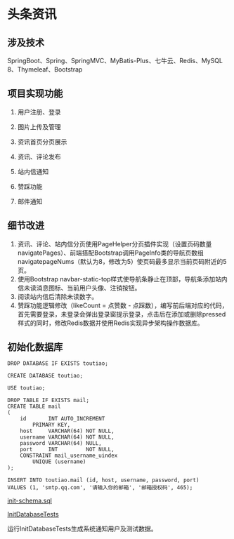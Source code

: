 # 头条资讯

## 涉及技术

SpringBoot、Spring、SpringMVC、MyBatis-Plus、七牛云、Redis、MySQL 8、Thymeleaf、Bootstrap

## 项目实现功能

1. 用户注册、登录

2. 图片上传及管理

3. 资讯首页分页展示

4. 资讯、评论发布

5. 站内信通知

6. 赞踩功能

7. 邮件通知

## 细节改进

1. 资讯、评论、站内信分页使用PageHelper分页插件实现（设置页码数量navigatePages）、前端搭配Bootstrap调用PageInfo类的导航页数组navigatepageNums（默认为8，修改为5）使页码最多显示当前页码附近的5页。
2. 使用Bootstrap navbar-static-top样式使导航条静止在顶部，导航条添加站内信未读消息图标、当前用户头像、注销按钮。
3. 阅读站内信后清除未读数字。
4. 赞踩功能逻辑修改（likeCount = 点赞数 - 点踩数），编写前后端对应的代码，首先需要登录，未登录会弹出登录窗提示登录，点击后在添加或删除pressed样式的同时，修改Redis数据并使用Redis实现异步架构操作数据库。

## 初始化数据库

```mysql
DROP DATABASE IF EXISTS toutiao;

CREATE DATABASE toutiao;

USE toutiao;

DROP TABLE IF EXISTS mail;
CREATE TABLE mail
(
    id       INT AUTO_INCREMENT
        PRIMARY KEY,
    host     VARCHAR(64) NOT NULL,
    username VARCHAR(64) NOT NULL,
    password VARCHAR(64) NULL,
    port     INT         NOT NULL,
    CONSTRAINT mail_username_uindex
        UNIQUE (username)
);

INSERT INTO toutiao.mail (id, host, username, password, port)
VALUES (1, 'smtp.qq.com', '请输入你的邮箱', '邮箱授权码', 465);
```

[init-schema.sql](https://github.com/a893206/toutiao/blob/master/src/test/resources/init-schema.sql)

[InitDatabaseTests](https://github.com/a893206/toutiao/blob/master/src/test/java/com/cr/toutiao/InitDatabaseTests.java)

运行InitDatabaseTests生成系统通知用户及测试数据。
